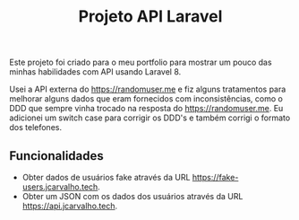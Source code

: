 <!DOCTYPE html>
<html>
  <head>
    <meta charset="UTF-8">
    <title>Projeto API Laravel</title>
  </head>
  <body>
    <header>
      <h1>Projeto API Laravel</h1>
    </header>
    <div>
      <p>Este projeto foi criado para o meu portfolio para mostrar um pouco das minhas habilidades com API usando Laravel 8.</p>
      <p>Usei a API externa do <a href="https://randomuser.me">https://randomuser.me</a> e fiz alguns tratamentos para melhorar alguns dados que eram fornecidos com inconsistências, como o DDD que sempre vinha trocado na resposta do <a href="https://randomuser.me">https://randomuser.me</a>. Eu adicionei um switch case para corrigir os DDD's e também corrigi o formato dos telefones.</p>
      <h2>Funcionalidades</h2>
      <ul>
        <li>Obter dados de usuários fake através da URL <a href="https://fake-users.jcarvalho.tech">https://fake-users.jcarvalho.tech</a>.</li>
        <li>Obter um JSON com os dados dos usuários através da URL <a href="https://api.jcarvalho.tech">https://api.jcarvalho.tech</a>.</li>
      </ul>
    </div>
  </body>
</html>
